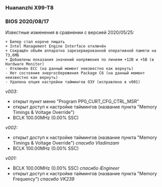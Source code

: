 ### Huananzhi X99-T8
### BIOS 2020/08/17
Известные изменения в сравнении с версией 2020/05/25:

    + Бипер стал короче пищать
    + Intel Management Engine Interface отключён
    + Сокращён объём аппаратно зарезервированной оперативной памяти на 73,6МБ
    + Добавлены показания значений напряжения по линиям +12В и +5В (в Hardware Monitor)
    - Отключён ECC (на данный момент неизвестно как вернуть)
    - Нет состояния энергосбережения Package C6 (на данный момент неизвестно как вернуть)
    - Удалена опция настройки таймингов ОЗУ (исправлено в v001)

*v003:*
* открыт пункт меню "Program PP0_CURT_CFG_CTRL_MSR"
* открыт доступ к настройке таймингов (название пункта "Memory Timings & Voltage Override")
* BCLK 100.00MHz (0.00% SSC)

*v002:*
* открыт доступ к настройке таймингов (название пункта "Memory Timings & Voltage Override") *спасибо Vladimzam*
* BCLK 100.00MHz (0.00% SSC)

*v001:*
* BCLK 100.00MHz (0.00% SSC) *спасибо iEngineer*
* открыт доступ к настройке таймингов (название пункта "Memory Frequency") *спасибо VK239*
